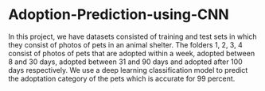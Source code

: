 # Adoption-Prediction-using-CNN

In this project, we have datasets consisted of training and test sets in which they consist of photos
of pets in an animal shelter. The folders 1, 2, 3, 4 consist of photos of pets that are adopted within a week, adopted between 8 and 30 days, adopted between 31 and 90 days and adopted after 100 days respectively. We use a deep learning classification model to predict the adoptation category of the pets which is accurate for 99 percent.

